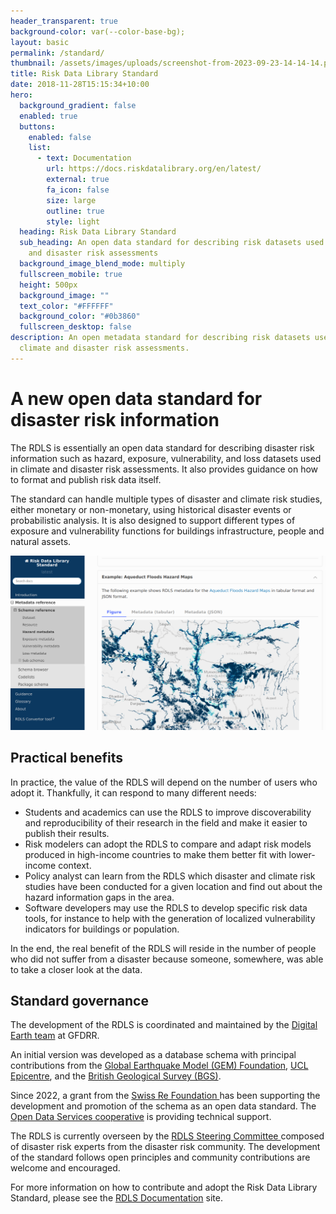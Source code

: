 ```yaml
---
header_transparent: true
background-color: var(--color-base-bg);
layout: basic
permalink: /standard/
thumbnail: /assets/images/uploads/screenshot-from-2023-09-23-14-14-14.png
title: Risk Data Library Standard
date: 2018-11-28T15:15:34+10:00
hero:
  background_gradient: false
  enabled: true
  buttons:
    enabled: false
    list:
      - text: Documentation
        url: https://docs.riskdatalibrary.org/en/latest/
        external: true
        fa_icon: false
        size: large
        outline: true
        style: light
  heading: Risk Data Library Standard
  sub_heading: An open data standard for describing risk datasets used in climate
    and disaster risk assessments
  background_image_blend_mode: multiply
  fullscreen_mobile: true
  height: 500px
  background_image: ""
  text_color: "#FFFFFF"
  background_color: "#0b3860"
  fullscreen_desktop: false
description: An open metadata standard for describing risk datasets used in
  climate and disaster risk assessments.
---
```

# A new open data standard for disaster risk information

The RDLS is essentially an open data standard for describing disaster risk information such as hazard, exposure, vulnerability, and loss datasets used in climate and disaster risk assessments. It also provides guidance on how to format and publish risk data itself. 

The standard can handle multiple types of disaster and climate risk studies, either monetary or non-monetary, using historical disaster events or probabilistic analysis. It is also designed to support different types of exposure and vulnerability functions for buildings infrastructure, people and natural assets.

![RLDS Documentation](assets/images/uploads/screenshot-from-2023-09-23-14-14-14.png)

## Practical benefits

In practice, the value of the RDLS will depend on the number of users who adopt it. Thankfully, it can respond to many different needs:

* Students and academics can use the RDLS to improve  discoverability and reproducibility of their research in the field and make it easier to publish their results.
* Risk modelers can adopt the RDLS to compare and adapt risk models produced in high-income countries to make them better fit with lower-income context. 
* Policy analyst can learn from the RDLS which disaster and climate risk studies have been conducted for a given location and find out about the hazard information gaps in the area. 
* Software developers may use the RDLS to develop specific risk data tools, for instance to help with the generation of localized vulnerability indicators for buildings or population. 

In the end, the real benefit of the RDLS will reside in the number of people who did not suffer from a disaster because someone, somewhere, was able to take a closer look at the data.

## Standard governance

The development of the RDLS is coordinated and maintained by the [Digital Earth team](https://www.gfdrr.org/en/digitalearthpartnership) at GFDRR.

An initial version was developed as a database schema with principal contributions from the [Global Earthquake Model (GEM) Foundation](https://www.globalquakemodel.org/), [UCL Epicentre](https://www.ucl.ac.uk/epicentre/), and the [British Geological Survey (BGS)](https://www.bgs.ac.uk/).  

Since 2022, a grant from the [Swiss Re Foundation ](https://www.swissrefoundation.org/)has been supporting the development and promotion of the schema as an open data standard. The [Open Data Services cooperative](https://opendataservices.coop/) is providing technical support.

The RDLS is currently overseen by the [RDLS Steering Committee ](https://github.com/GFDRR/rdl-standard/tree/0.2-dev/SteeringCommittee)composed of disaster risk experts from the disaster risk community. The development of the standard follows open principles and community contributions are welcome and encouraged. 

For more information on how to contribute and adopt the Risk Data Library Standard, please see the [RDLS Documentation](https://docs.riskdatalibrary.org/) site.